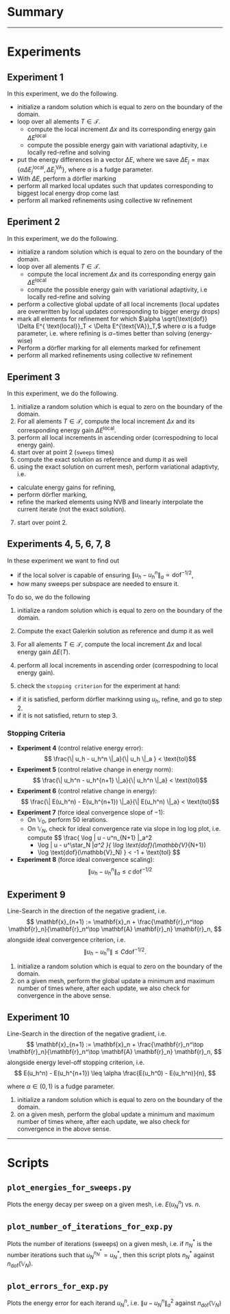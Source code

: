 # Summary

---

# Experiments

## Experiment 1
In this experiment, we do the following.

- initialize a random solution which is equal to zero on the boundary of the domain.
- loop over all alements $T \in \mathcal{T}$.
  - compute the local increment $\Delta x$ and its corresponding energy gain $\Delta E^{\text{local}}$
  - compute the possible energy gain with variational adaptivity, i.e locally red-refine and solving
- put the energy differences in a vector $\Delta E$, where we save
  $\Delta E_j = \max \{ \alpha \Delta E^{ \text{local}}_j, \Delta E^{\text{VA}}_j \}$,
  where $\alpha$ is a fudge parameter.
- With $\Delta E$, perform a dörfler marking
- perform all marked local updates such that updates corresponding to biggest local energy drop come last
- perform all marked refinements using collective `NV` refinement

## Eperiment 2
In this experiment, we do the following.

- initialize a random solution which is equal to zero on the boundary of the domain.
- loop over all alements $T \in \mathcal{T}$.
  - compute the local increment $\Delta x$ and its corresponding energy gain $\Delta E^{\text{local}}$
  - compute the possible energy gain with variational adaptivity, i.e locally red-refine and solving
- perform a collective global update of all local increments
  (local updates are overwritten by local updates corresponding to bigger energy drops)
- mark all elements for refinement for which
  $\alpha \sqrt{\text{dof}} \Delta E^{ \text{local}}_T < \Delta E^{\text{VA}}_T,$
  where $\alpha$ is a fudge parameter, i.e.
  where refining is $\alpha-$times better than solving (energy-wise)
- Perform a dörfler marking for all elements marked for refinement
- perform all marked refinements using collective `NV` refinement

## Eperiment 3
In this experiment, we do the following.

1. initialize a random solution which is equal to zero on the boundary of the domain.
2. For all alements $T \in \mathcal{T}$, compute the local increment $\Delta x$
    and its corresponding energy gain $\Delta E^{\text{local}}$.
3. perform all local increments in ascending order (correspodning to local energy gain).
4. start over at point 2 (`sweeps` times)
5. compute the exact solution as reference and dump it as well
6. using the exact solution on current mesh, perform variational adaptivty, i.e. 
  - calculate energy gains for refining,
  - perform dörfler marking,
  - refine the marked elements using NVB and linearly interpolate the current iterate (not the exact solution).
7. start over point 2.

## Experiments 4, 5, 6, 7, 8
In these experiment we want to find out
- if the local solver is capable of ensuring $\| u_h - u_h^n \|_a \propto \text{dof}^{-1/2}$,
- how many sweeps per subspace are needed to ensure it.

To do so, we do the following

1. initialize a random solution which is equal to zero on the boundary of the domain.

2. Compute the exact Galerkin solution as reference and dump it as well
3. For all alements $T \in \mathcal{T}$, compute the local increment $\Delta x$ and local energy gain $\Delta E(T)$.
4. perform all local increments in ascending order (correspodning to local energy gain).
5. check the `stopping criterion` for the experiment at hand:
  - if it is satisfied, perform dörfler markinng using $u_h$, refine, and go to step 2.
  - if it is not satisfied, return to step 3.

### Stopping Criteria
- __Experiment 4__ (control relative energy error):
  $$
  \frac{\| u_h - u_h^n \|_a}{\| u_h \|_a }
  < \text{tol}$$
- __Experiment 5__ (control relative change in energy norm):
  $$
  \frac{\| u_h^n - u_h^{n+1} \|_a}{\| u_h^n \|_a} < \text{tol}$$
- __Experiment 6__ (control relative change in energy): 
  $$
  \frac{\| E(u_h^n) - E(u_h^{n+1}) \|_a}{\| E(u_h^n) \|_a} < \text{tol}$$
- __Experiment 7__ (force ideal convergence slope of $-1$): 
  - On $\mathbb{V}_0$, perform 50 ierations.
  - On $\mathbb{V}_N$, check for ideal convergence rate via slope in log log plot, i.e. compute
    $$
    \frac{
      \log \| u - u^n_{N+1} \|_a^2 
      - \log \| u - u^\star_N \|_a^2
    }{
      \log \text{dof}(\mathbb{V}_{N+1}) 
      - \log \text{dof}(\mathbb{V}_N)
    } < -1 + \text{tol}
    $$
- __Experiment 8__ (force ideal convergence scaling): 
  $$\| u_h - u_h^n \|_a \leq c \, \text{dof}^{-1/2}$$

## Experiment 9
Line-Search in the direction of the negative gradient, i.e.
$$
\mathbf{x}_{n+1} := \mathbf{x}_n + \frac{\mathbf{r}_n^\top \mathbf{r}_n}{\mathbf{r}_n^\top \mathbf{A} \mathbf{r}_n} \mathbf{r}_n,
$$
alongside ideal convergence criterion, i.e.
$$
\| u_h - u_h^n \| \leq C \text{dof}^{-1/2}.
$$

1. initialize a random solution which is equal to zero on the boundary of the domain.
2. on a given mesh, perform the global update a minimum and maximum number of times where, after each update, we also check for convergence in the above sense. 

## Experiment 10
Line-Search in the direction of the negative gradient, i.e.
$$
\mathbf{x}_{n+1} := \mathbf{x}_n + \frac{\mathbf{r}_n^\top \mathbf{r}_n}{\mathbf{r}_n^\top \mathbf{A} \mathbf{r}_n} \mathbf{r}_n,
$$
alongside energy level-off stopping criterion, i.e.
$$
E(u_h^n) - E(u_h^{n+1}) \leq \alpha \frac{E(u_h^0) - E(u_h^n)}{n},
$$

where $\alpha \in (0,1 )$ is a fudge parameter.
1. initialize a random solution which is equal to zero on the boundary of the domain.
2. on a given mesh, perform the global update a minimum and maximum number of times where, after each update, we also check for convergence in the above sense. 

---

# Scripts

## `plot_energies_for_sweeps.py`
Plots the energy decay per sweep on a given mesh, i.e. $E(u_N^n)$ vs. $n$.

## `plot_number_of_iterations_for_exp.py`
Plots the number of iterations (sweeps) on a given mesh, i.e. if $n_N^*$ is the number iterations such that $u_N^{n^*_N} = u^*_N$,
then this script plots $n_N^*$ against $n_{\text{dof}}(\mathbb{V}_N)$.

## `plot_errors_for_exp.py`
Plots the energy error for each iterand $u^n_N$, i.e.
$\| u - u_N^n \|_a^2$
against $n_{\text{dof}}(\mathbb{V}_N)$